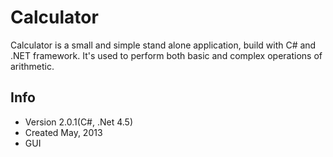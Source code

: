 # Calculator


Calculator is a small and simple stand alone application, build with C# and .NET framework. It's used to perform both basic and complex operations of arithmetic. 

## Info

* Version 2.0.1(C#, .Net 4.5)
* Created May, 2013
* GUI
